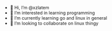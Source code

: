 - 👋 Hi, I’m @xzlatem
- 👀 I’m interested in learning programming
- 🌱 I’m currently learning go and linux in general
- 💞️ I’m looking to collaborate on linux thingy

<!---
xzlatem/xzlatem is a ✨ special ✨ repository because its `README.md` (this file) appears on your GitHub profile.
You can click the Preview link to take a look at your changes.
--->
